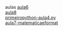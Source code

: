 aulas 
<a href='https://gabrielryanft.github.io/learning/cursoemvideo/python/aulas/aula6/' target='_blank' rel='next'>aula6</a><br/>
<a href='https://gabrielryanft.github.io/learning/cursoemvideo/python/aulas/aula8/' target='_blank' rel='next'>aula8</a><br/>
<a href='https://gabrielryanft.github.io/learning/cursoemvideo/python/aulas/primeiropython-aula4.py/' target='_blank' rel='next'>primeiropython-aula4.py</a><br/>
<a href='https://gabrielryanft.github.io/learning/cursoemvideo/python/aulas/aula7-matematicaeformat/' target='_blank' rel='next'>aula7-matematicaeformat</a><br/>
